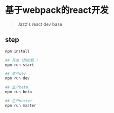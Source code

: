 # 基于webpack的react开发
> Jazz's react dev base

## step

``` bash
npm install

## 开发（热加载 ）
npm run start

## 生产dev
npm run dev

## 生产beta
npm run beta

## 生产master
npm run master

```
